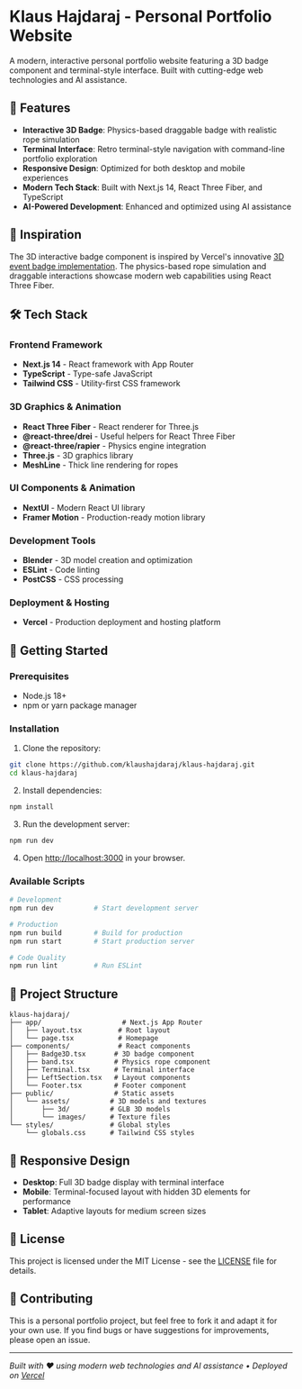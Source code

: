 # Klaus Hajdaraj - Personal Portfolio Website

A modern, interactive personal portfolio website featuring a 3D badge component and terminal-style interface. Built with cutting-edge web technologies and AI assistance.

## 🌟 Features

- **Interactive 3D Badge**: Physics-based draggable badge with realistic rope simulation
- **Terminal Interface**: Retro terminal-style navigation with command-line portfolio exploration
- **Responsive Design**: Optimized for both desktop and mobile experiences
- **Modern Tech Stack**: Built with Next.js 14, React Three Fiber, and TypeScript
- **AI-Powered Development**: Enhanced and optimized using AI assistance

## 🎯 Inspiration

The 3D interactive badge component is inspired by Vercel's innovative [3D event badge implementation](https://vercel.com/blog/building-an-interactive-3d-event-badge-with-react-three-fiber). The physics-based rope simulation and draggable interactions showcase modern web capabilities using React Three Fiber.

## 🛠️ Tech Stack

### Frontend Framework
- **Next.js 14** - React framework with App Router
- **TypeScript** - Type-safe JavaScript
- **Tailwind CSS** - Utility-first CSS framework

### 3D Graphics & Animation
- **React Three Fiber** - React renderer for Three.js
- **@react-three/drei** - Useful helpers for React Three Fiber
- **@react-three/rapier** - Physics engine integration
- **Three.js** - 3D graphics library
- **MeshLine** - Thick line rendering for ropes

### UI Components & Animation
- **NextUI** - Modern React UI library
- **Framer Motion** - Production-ready motion library

### Development Tools
- **Blender** - 3D model creation and optimization
- **ESLint** - Code linting
- **PostCSS** - CSS processing

### Deployment & Hosting
- **Vercel** - Production deployment and hosting platform

## 🚀 Getting Started

### Prerequisites

- Node.js 18+ 
- npm or yarn package manager

### Installation

1. Clone the repository:
```bash
git clone https://github.com/klaushajdaraj/klaus-hajdaraj.git
cd klaus-hajdaraj
```

2. Install dependencies:
```bash
npm install
```

3. Run the development server:
```bash
npm run dev
```

4. Open [http://localhost:3000](http://localhost:3000) in your browser.

### Available Scripts

```bash
# Development
npm run dev          # Start development server

# Production
npm run build        # Build for production
npm run start        # Start production server

# Code Quality
npm run lint         # Run ESLint
```

## 📁 Project Structure

```
klaus-hajdaraj/
├── app/                    # Next.js App Router
│   ├── layout.tsx         # Root layout
│   └── page.tsx           # Homepage
├── components/            # React components
│   ├── Badge3D.tsx       # 3D badge component
│   ├── band.tsx          # Physics rope component
│   ├── Terminal.tsx      # Terminal interface
│   ├── LeftSection.tsx   # Layout components
│   └── Footer.tsx        # Footer component
├── public/               # Static assets
│   └── assets/          # 3D models and textures
│       ├── 3d/          # GLB 3D models
│       └── images/      # Texture files
└── styles/              # Global styles
    └── globals.css      # Tailwind CSS styles
```

## 📱 Responsive Design

- **Desktop**: Full 3D badge display with terminal interface
- **Mobile**: Terminal-focused layout with hidden 3D elements for performance
- **Tablet**: Adaptive layouts for medium screen sizes

## 📄 License

This project is licensed under the MIT License - see the [LICENSE](LICENSE) file for details.

## 🤝 Contributing

This is a personal portfolio project, but feel free to fork it and adapt it for your own use. If you find bugs or have suggestions for improvements, please open an issue.

---

*Built with ❤️ using modern web technologies and AI assistance • Deployed on [Vercel](https://vercel.com)*
